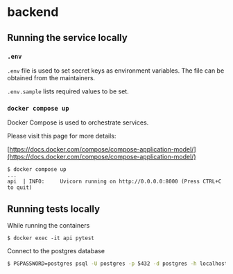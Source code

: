 # backend

## Running the service locally

### `.env`

`.env` file is used to set secret keys as environment variables. The file can be obtained from the maintainers.

`.env.sample` lists required values to be set.

### `docker compose up`

Docker Compose is used to orchestrate services.

Please visit this page for more details:

[https://docs.docker.com/compose/compose-application-model/](https://docs.docker.com/compose/compose-application-model/)

```
$ docker compose up
...
api  | INFO:     Uvicorn running on http://0.0.0.0:8000 (Press CTRL+C to quit)
```

## Running tests locally

While running the containers

```
$ docker exec -it api pytest
```


Connect to the postgres database
```bash
$ PGPASSWORD=postgres psql -U postgres -p 5432 -d postgres -h localhost
```
